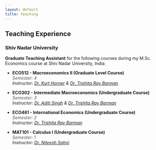 ```yaml
---
layout: default
title: Teaching
---
```


## Teaching Experience

### Shiv Nadar University
**Graduate Teaching Assistant** for the following courses during my M.Sc. Economics course at Shiv Nadar University, India:

- **ECO512 - Macroeconomics II (Graduate Level Course)**  
  <span style="font-style: italic; color: #555;">Semester: 4</span>  
  <span style="font-style: italic;">Instructor: [Dr. Kurt Horner](https://snu.edu.in/faculty/kurt-horner/) & [Dr. Trishita Ray Barman](https://snu.edu.in/faculty/trishita-ray-baraman/)</span> 

- **ECO302 - Intermediate Macroeconomics (Undergraduate Course)**  
  <span style="font-style: italic; color: #555;">Semester: 3</span>  
  <span style="font-style: italic;">Instructor: [Dr. Aditi Singh](https://www.aditi-singh.com) & [Dr. Trishita Ray Barman](https://snu.edu.in/faculty/trishita-ray-baraman/)</span> 

- **ECO461 - International Economics (Undergraduate Course)**  
  <span style="font-style: italic; color: #555;">Semester: 2</span>  
  <span style="font-style: italic;">Instructor: [Dr. Trishita Ray Barman](https://snu.edu.in/faculty/trishita-ray-baraman/)</span>
  
- **MAT101 - Calculus I (Undergraduate Course)**  
  <span style="font-style: italic; color: #555;">Semester: 1</span>  
  <span style="font-style: italic;">Instructor: [Dr. Niteesh Sahni](https://snu.edu.in/faculty/niteesh-sahni/)</span>
